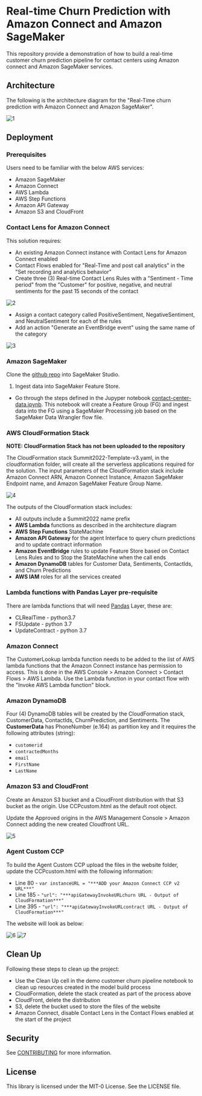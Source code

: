 # Real-time Churn Prediction with Amazon Connect and Amazon SageMaker

This repository provide a demonstration of how to build a real-time customer churn prediction pipeline for contact centers using Amazon connect and Amazon SageMaker services.

## Architecture

The following is the architecture diagram for the "Real-Time churn prediction with Amazon Connect and Amazon SageMaker".

![1](/img/Architecture.png) 

## Deployment

### Prerequisites

Users need to be familiar with the below AWS services:

- Amazon SageMaker
- Amazon Connect
- AWS Lambda
- AWS Step Functions
- Amazon API Gateway
- Amazon S3 and CloudFront

### Contact Lens for Amazon Connect

This solution requires:

- An existing Amazon Connect instance with Contact Lens for Amazon Connect enabled
- Contact Flows enabled for "Real-Time and post call analytics" in the "Set recording and analytics behavior"
- Create three (3) Real-time Contact Lens Rules with a "Sentiment - Time period" from the "Customer" for positive, negative, and neutral sentiments for the past 15 seconds of the contact

![2](/img/clrules.png)

- Assign a contact category called PositiveSentiment, NegativeSentiment, and NeutralSentiment for each of the rules
- Add an action "Generate an EventBridge event" using the same name of the category

![3](/img/clActions.png)

### Amazon SageMaker

Clone the [github repo](https://github.com/aws-samples/real-time-churn-prediction-with-amazon-connect-and-amazon-sagemaker) into SageMaker Studio. 

1. Ingest data into SageMaker Feature Store.
- Go through the steps defined in the Jupyper notebook [contact-center-data.ipynb](https://github.com/aws-samples/real-time-churn-prediction-with-amazon-connect-and-amazon-sagemaker/blob/main/contact-center-data.ipynb). This notebook will create a Feature Group (FG) and ingest data into the FG using a SageMaker Processing job based on the SageMaker Data Wrangler flow file.

### AWS CloudFormation Stack

**NOTE: CloudFormation Stack has not been uploaded to the repository**

The CloudFormation stack Summit2022-Template-v3.yaml, in the cloudformation folder, will create all the serverless applications required for the solution. The input parameters of the CloudFormation stack include Amazon Connect ARN, Amazon Connect Instance, Amazon SageMaker Endpoint name, and Amazon SageMaker Feature Group Name.

![4](/img/cfParameters.png)

The outputs of the CloudFormation stack includes:

- All outputs include a Summit2022 name prefix
- **AWS Lambda** functions as described in the architecture diagram
- **AWS Step Functions** StateMachine
- **Amazon API Gateway** for the agent Interface to query churn predictions and to update contract information
- **Amazon EventBridge** rules to update Feature Store based on Contact Lens Rules and to Stop the StateMachine when the call ends
- **Amazon DynamoDB** tables for Customer Data, Sentiments, ContactIds, and  Churn Predictions
- **AWS IAM** roles for all the services created

### Lambda functions with Pandas Layer pre-requisite

There are lambda functions that will need [Pandas](https://pandas.pydata.org/) Layer, these are:
- CLRealTime - python3.7
- FSUpdate - python 3.7
- UpdateContract - python 3.7

### Amazon Connect

The CustomerLookup lambda function needs to be added to the list of AWS lambda functions that the Amazon Connect instance has permission to access. This is done in the AWS Console > Amazon Connect > Contact Flows > AWS Lambda. Use the Lambda function in your contact flow with the "Invoke AWS Lambda function" block.

### Amazon DynamoDB

Four (4) DynamoDB tables will be created by the CloudFormation stack, CustomerData, ContactIds, ChurnPrediction, and Sentiments. The **CustomerData** has PhoneNumber (e.164) as partition key and it requires the following attributes (string):

- ```customerid```
- ```contractedMonths```
- ```email```
- ```FirstName```
- ```LastName```

### Amazon S3 and CloudFront

Create an Amazon S3 bucket and a CloudFront distribution with that S3 bucket as the origin. Use CCPcustom.html as the default root object.

Update the Approved origins in the AWS Management Console > Amazon Connect adding the new created Cloudfront URL.

![5](/img/connectOrigins.png)

### Agent Custom CCP

To build the Agent Custom CCP upload the files in the website folder, update the CCPcustom.html with the following information:

- Line 80 - ```var instanceURL = "***ADD your Amazon Connect CCP v2 URL***"```
- Line 185 - ```"url": "***apiGatewayInvokeURLchurn URL - Output of CloudFormation***"```
- Line 395 - ```"url": "***apiGatewayInvokeURLcontract URL - Output of CloudFormation***"```

The website will look as below:

![6](/img/WebInterface1.png)
![7](/img/WebInterface2.png)

## Clean Up

Following these steps to clean up the project:

- Use the Clean Up cell in the demo customer churn pipeline notebook to clean up resources created in the model build process
- CloudFormation, delete the stack created as part of the process above
- CloudFront, delete the distribution
- S3, delete the bucket used to store the files of the website
- Amazon Connect, disable Contact Lens in the Contact Flows enabled at the start of the project

## Security

See [CONTRIBUTING](CONTRIBUTING.md#security-issue-notifications) for more information.

## License

This library is licensed under the MIT-0 License. See the LICENSE file.